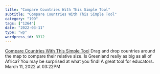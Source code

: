 ```yaml
---
title: "Compare Countries With This Simple Tool"
subtitle: "Compare Countries With This Simple Tool"
category: "199"
tags: ["1264"]
date: "2022-03-11"
type: "wp"
wordpress_id: 3312
---
```

[ Compare Countries With This Simple Tool](https://thetruesize.com/?mc_cid=cc91a2f852&mc_eid=194a888149#?borders=1~!MTcwNjU5NzA.MTg0OTk4Mg*MzYwMDAwMDA(MA~!GL*NDY0NjA0.MTkzMzcxOTk)NQ)
 Drag and drop countries around the map to compare their relative size. Is Greenland really as big as all of Africa? You may be surprised at what you find! A great tool for educators.
March 11, 2022 at 03:22PM